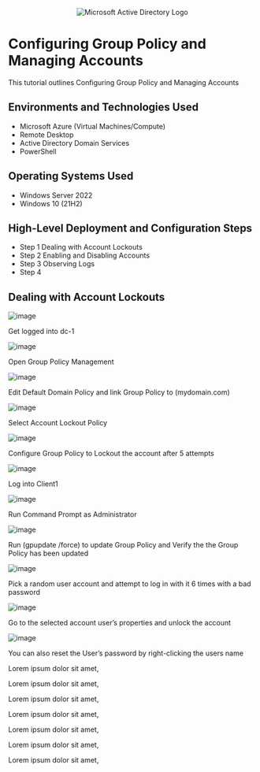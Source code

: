 <p align="center">
<img src="https://i.imgur.com/pU5A58S.png" alt="Microsoft Active Directory Logo"/>
</p>

<h1>Configuring Group Policy and Managing Accounts</h1>
This tutorial outlines Configuring Group Policy and Managing Accounts<br />

<h2>Environments and Technologies Used</h2>

- Microsoft Azure (Virtual Machines/Compute)
- Remote Desktop
- Active Directory Domain Services
- PowerShell

<h2>Operating Systems Used </h2>

- Windows Server 2022
- Windows 10 (21H2)

<h2>High-Level Deployment and Configuration Steps</h2>

- Step 1 Dealing with Account Lockouts
- Step 2 Enabling and Disabling Accounts
- Step 3 Observing Logs
- Step 4

<h2>Dealing with Account Lockouts</h2>

![image](https://github.com/user-attachments/assets/2862de21-e154-4b52-8bd2-7d19fe5edecc)

<p>
Get logged into dc-1
</p>

![image](https://github.com/user-attachments/assets/b55206c6-d672-4d05-8daf-cd0675a55494)

<p>
Open Group Policy Management
</p>

![image](https://github.com/user-attachments/assets/12315ea0-e7c6-4525-be65-a0b6abcb800e)

<p>
Edit Default Domain Policy and link Group Policy to (mydomain.com)
</p>

![image](https://github.com/user-attachments/assets/976fe198-cbba-4dfa-91da-bdb2c7c1257f)

<p>
Select Account Lockout Policy
</p>

![image](https://github.com/user-attachments/assets/570a300a-6fcc-4e28-9a90-a506a2670353)

<p>
Configure Group Policy to Lockout the account after 5 attempts
</p>

![image](https://github.com/user-attachments/assets/7a8f20c5-10f2-43dd-8b2d-60b6541ebc92)

<p>
Log into Client1
</p>

![image](https://github.com/user-attachments/assets/140d33de-2e38-49d4-8fe7-adbb10225b4f)

<p>
Run Command Prompt as Administrator
</p>

![image](https://github.com/user-attachments/assets/0e2c103f-9519-4472-8269-b59051cf37f9)

<p>
Run (gpupdate /force) to update Group Policy and Verify the the Group Policy has been updated
</p>

![image](https://github.com/user-attachments/assets/acba1c5a-939a-48bd-897a-8b1c97726f6c)

<p>
Pick a random user account and attempt to log in with it 6 times with a bad password
</p>

![image](https://github.com/user-attachments/assets/fbc429ad-0b1e-41e9-81c5-d2c09bc78af6)

<p>
Go to the selected account user’s properties and unlock the account
</p>

![image](https://github.com/user-attachments/assets/2aefc995-c30e-40ab-b8ba-d43ed083b434)

<p>
You can also reset the User’s password by right-clicking the users name
</p>


<p>
Lorem ipsum dolor sit amet, 
</p>


<p>
Lorem ipsum dolor sit amet, 
</p>


<p>
Lorem ipsum dolor sit amet, 
</p>


<p>
Lorem ipsum dolor sit amet, 
</p>


<p>
Lorem ipsum dolor sit amet, 
</p>


<p>
Lorem ipsum dolor sit amet, 
</p>


<p>
Lorem ipsum dolor sit amet, 
</p>
